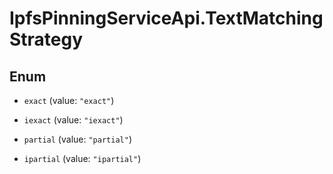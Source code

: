 # IpfsPinningServiceApi.TextMatchingStrategy

## Enum


* `exact` (value: `"exact"`)

* `iexact` (value: `"iexact"`)

* `partial` (value: `"partial"`)

* `ipartial` (value: `"ipartial"`)


